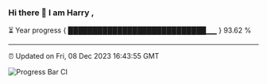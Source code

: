 ### Hi there 👋 I am Harry , 

⏳ Year progress { ████████████████████████████▁▁ } 93.62 %

---

⏰ Updated on Fri, 08 Dec 2023 16:43:55 GMT

![Progress Bar CI](https://github.com/duykhang68/duykhang68/workflows/Progress%20Bar%20CI/badge.svg)
